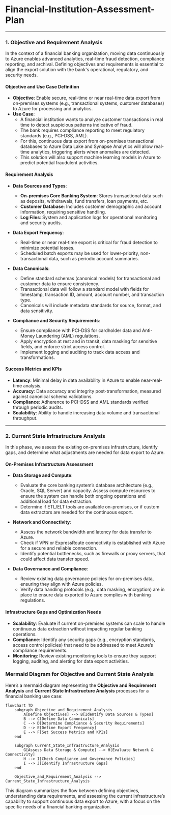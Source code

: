 # Financial-Institution-Assessment-Plan


---

### **1. Objective and Requirement Analysis**

In the context of a financial banking organization, moving data continuously to Azure enables advanced analytics, real-time fraud detection, compliance reporting, and archival. Defining objectives and requirements is essential to align the export solution with the bank's operational, regulatory, and security needs.

#### **Objective and Use Case Definition**

- **Objective**: Enable secure, real-time or near real-time data export from on-premises systems (e.g., transactional systems, customer databases) to Azure for processing and analytics.
- **Use Case**: 
  - A financial institution wants to analyze customer transactions in real time to detect suspicious patterns indicative of fraud.
  - The bank requires compliance reporting to meet regulatory standards (e.g., PCI-DSS, AML).
  - For this, continuous data export from on-premises transactional databases to Azure Data Lake and Synapse Analytics will allow real-time analytics, triggering alerts when anomalies are detected.
  - This solution will also support machine learning models in Azure to predict potential fraudulent activities.

#### **Requirement Analysis**

- **Data Sources and Types**:
  - **On-premises Core Banking System**: Stores transactional data such as deposits, withdrawals, fund transfers, loan payments, etc.
  - **Customer Database**: Includes customer demographic and account information, requiring sensitive handling.
  - **Log Files**: System and application logs for operational monitoring and security audits.
  
- **Data Export Frequency**:
  - Real-time or near real-time export is critical for fraud detection to minimize potential losses.
  - Scheduled batch exports may be used for lower-priority, non-transactional data, such as periodic account summaries.

- **Data Canonicals**:
  - Define standard schemas (canonical models) for transactional and customer data to ensure consistency.
  - Transactional data will follow a standard model with fields for timestamp, transaction ID, amount, account number, and transaction type.
  - Canonicals will include metadata standards for source, format, and data sensitivity.

- **Compliance and Security Requirements**:
  - Ensure compliance with PCI-DSS for cardholder data and Anti-Money Laundering (AML) regulations.
  - Apply encryption at rest and in transit, data masking for sensitive fields, and enforce strict access control.
  - Implement logging and auditing to track data access and transformations.

#### **Success Metrics and KPIs**

- **Latency**: Minimal delay in data availability in Azure to enable near-real-time analysis.
- **Accuracy**: Data accuracy and integrity post-transformation, measured against canonical schema validations.
- **Compliance**: Adherence to PCI-DSS and AML standards verified through periodic audits.
- **Scalability**: Ability to handle increasing data volume and transactional throughput.

---

### **2. Current State Infrastructure Analysis**

In this phase, we assess the existing on-premises infrastructure, identify gaps, and determine what adjustments are needed for data export to Azure.

#### **On-Premises Infrastructure Assessment**

- **Data Storage and Compute**:
  - Evaluate the core banking system’s database architecture (e.g., Oracle, SQL Server) and capacity. Assess compute resources to ensure the system can handle both ongoing operations and additional load for data extraction.
  - Determine if ETL/ELT tools are available on-premises, or if custom data extractors are needed for the continuous export.

- **Network and Connectivity**:
  - Assess the network bandwidth and latency for data transfer to Azure.
  - Check if VPN or ExpressRoute connectivity is established with Azure for a secure and reliable connection.
  - Identify potential bottlenecks, such as firewalls or proxy servers, that could affect data transfer speed.

- **Data Governance and Compliance**:
  - Review existing data governance policies for on-premises data, ensuring they align with Azure policies.
  - Verify data handling protocols (e.g., data masking, encryption) are in place to ensure data exported to Azure complies with banking regulations.

#### **Infrastructure Gaps and Optimization Needs**

- **Scalability**: Evaluate if current on-premises systems can scale to handle continuous data extraction without impacting regular banking operations.
- **Compliance**: Identify any security gaps (e.g., encryption standards, access control policies) that need to be addressed to meet Azure’s compliance requirements.
- **Monitoring**: Review existing monitoring tools to ensure they support logging, auditing, and alerting for data export activities.

### **Mermaid Diagram for Objective and Current State Analysis**

Here’s a mermaid diagram representing the **Objective and Requirement Analysis** and **Current State Infrastructure Analysis** processes for a financial banking use case:

```mermaid
flowchart TD
    subgraph Objective_and_Requirement_Analysis
        A[Define Objectives] --> B[Identify Data Sources & Types]
        B --> C[Define Data Canonicals]
        C --> D[Determine Compliance & Security Requirements]
        D --> E[Define Export Frequency]
        E --> F[Set Success Metrics and KPIs]
    end

    subgraph Current_State_Infrastructure_Analysis
        G[Assess Data Storage & Compute] --> H[Evaluate Network & Connectivity]
        H --> I[Check Compliance and Governance Policies]
        I --> J[Identify Infrastructure Gaps]
    end

    Objective_and_Requirement_Analysis --> Current_State_Infrastructure_Analysis
```

This diagram summarizes the flow between defining objectives, understanding data requirements, and assessing the current infrastructure’s capability to support continuous data export to Azure, with a focus on the specific needs of a financial banking organization.

